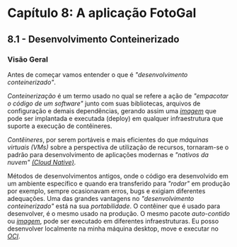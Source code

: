 # Capítulo 8: A aplicação FotoGal

## 8.1 - Desenvolvimento Conteinerizado

### __Visão Geral__

Antes de começar vamos entender o que é _"desenvolvimento conteinerizado"_. 

_Conteinerização_ é um termo usado no qual se refere a ação de _"empacotar o código de um software"_ junto com suas bibliotecas, arquivos de configuração e demais dependências, gerando assim uma _[imagem](https://docs.docker.com/language/python/build-images/)_ que pode ser implantada e executada (deploy) em qualquer infraestrutura que suporte a execução de contêineres. 

_Contêineres_, por serem portáveis e mais eficientes do que _máquinas virtuais (VMs)_ sobre a perspectiva de utilização de recursos, tornaram-se o padrão para desenvolvimento de aplicações modernas e _"nativos da nuvem"_ _[(Cloud Native)](https://en.wikipedia.org/wiki/Cloud_native_computing)_.

Métodos de desenvolvimentos antigos, onde o código era desenvolvido em um ambiente específico e quando era transferido para _"rodar"_ em produção por exemplo, sempre ocasionavam erros, bugs e exigiam diferentes adequações. Uma das grandes vantagens no _"desenvolvimento conteinerizado"_ está na sua _portabilidade_. O contêiner que é usado para desenvolver, é o mesmo usado na produção. O mesmo pacote _auto-contido_ ou _[imagem](https://docs.docker.com/language/python/build-images/)_, pode ser executado em diferentes infraestruturas. Eu posso desenvolver localmente na minha máquina desktop, move e executar no _[OCI](https://www.oracle.com/br/cloud/)_.

